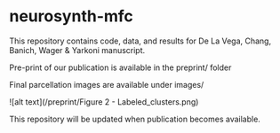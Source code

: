 # neurosynth-mfc
This repository contains code, data, and results for De La Vega, Chang, Banich, Wager & Yarkoni manuscript. 

Pre-print of our publication is available in the preprint/ folder

Final parcellation images are available under images/

![alt text](/preprint/Figure 2 - Labeled_clusters.png)


This repository will be updated when publication becomes available.
